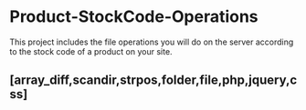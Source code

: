 # Product-StockCode-Operations
This project includes the file operations you will do on the server according to the stock code of a product on your site.
## [array_diff,scandir,strpos,folder,file,php,jquery,css]
